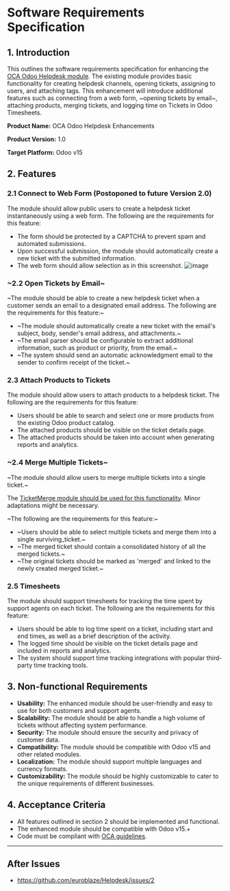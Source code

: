 
# Software Requirements Specification

## 1. Introduction
This outlines the software requirements specification for enhancing the [OCA Odoo Helpdesk module](https://github.com/OCA/helpdesk). 
The existing module provides basic functionality for creating helpdesk channels, opening tickets, assigning to users, and attaching tags. 
This enhancement will introduce additional features such as connecting from a web form, ~opening tickets by email~, attaching products, merging tickets, and logging time on Tickets in Odoo Timesheets.

**Product Name:** OCA Odoo Helpdesk Enhancements

**Product Version:** 1.0

**Target Platform:** Odoo v15

## 2. Features

### 2.1 Connect to Web Form (**Postoponed to future Version 2.0**)

The module should allow public users to create a helpdesk ticket instantaneously using a web form. 
The following are the requirements for this feature:

- The form should be protected by a CAPTCHA to prevent spam and automated submissions.
- Upon successful submission, the module should automatically create a new ticket with the submitted information.
- The web form should allow selection as in this screenshot.
![image](https://user-images.githubusercontent.com/7826363/233783295-3df5a4f9-5ce7-47ca-8f84-a55c9cd5d57a.png)


### ~2.2 Open Tickets by Email~
~The module should be able to create a new helpdesk ticket when a customer sends an email to a designated email address. 
The following are the requirements for this feature:~

- ~The module should automatically create a new ticket with the email's subject, body, sender's email address, and attachments.~
- ~The email parser should be configurable to extract additional information, such as product or priority, from the email.~
- ~The system should send an automatic acknowledgment email to the sender to confirm receipt of the ticket.~

### 2.3 Attach Products to Tickets
The module should allow users to attach products to a helpdesk ticket. The following are the requirements for this feature:

- Users should be able to search and select one or more products from the existing Odoo product catalog.
- The attached products should be visible on the ticket details page.
- The attached products should be taken into account when generating reports and analytics.

### ~2.4 Merge Multiple Tickets~
~The module should allow users to merge multiple tickets into a single ticket.~

The [TicketMerge module should be used for this functionality](https://github.com/euroblaze/TicketMerge). 
Minor adaptations might be necessary.

~The following are the requirements for this feature:~

- ~Users should be able to select multiple tickets and merge them into a single surviving_ticket.~
- ~The merged ticket should contain a consolidated history of all the merged tickets.~
- ~The original tickets should be marked as 'merged' and linked to the newly created merged ticket.~

### 2.5 Timesheets
The module should support timesheets for tracking the time spent by support agents on each ticket. 
The following are the requirements for this feature:

- Users should be able to log time spent on a ticket, including start and end times, as well as a brief description of the activity.
- The logged time should be visible on the ticket details page and included in reports and analytics.
- The system should support time tracking integrations with popular third-party time tracking tools.

## 3. Non-functional Requirements

- **Usability:** The enhanced module should be user-friendly and easy to use for both customers and support agents.
- **Scalability:** The module should be able to handle a high volume of tickets without affecting system performance.
- **Security:** The module should ensure the security and privacy of customer data.
- **Compatibility:** The module should be compatible with Odoo v15 and other related modules.
- **Localization:** The module should support multiple languages and currency formats.
- **Customizability:** The module should be highly customizable to cater to the unique requirements of different businesses.

## 4. Acceptance Criteria

- All features outlined in section 2 should be implemented and functional.
- The enhanced module should be compatible with Odoo v15.+
- Code must be compliant with [OCA guidelines](https://github.com/OCA/odoo-community.org/blob/master/website/Contribution/CONTRIBUTING.rst).

---
## After Issues

- https://github.com/euroblaze/Helpdesk/issues/2
